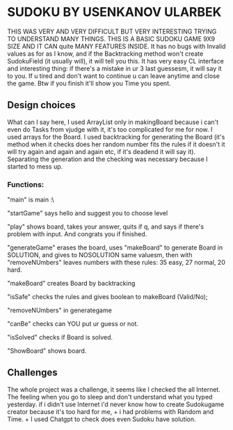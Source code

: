 # SUDOKU BY USENKANOV ULARBEK
THIS WAS VERY AND VERY DIFFICULT BUT VERY INTERESTING TRYING TO UNDERSTAND MANY THINGS.
THIS IS A BASIC SUDOKU GAME 9X9 SIZE AND IT CAN quite MANY FEATURES INSIDE.
It has no bugs with Invalid values as for as I know, and if the Backtracking method won't create SudokuField (it usually will), it will tell you this. It has very easy CL interface and interesting thing: if there's a mistake in ur 3 last guessesm, it will say it to you. If u tired and don't want to continue u can leave anytime and close the game. Btw if you finish it'll show you Time you spent.
## Design choices
What can I say here, I used ArrayList only in makingBoard because i can't even do Tasks from vjudge with it, it's too complicated for me for now. I used arrays for the Board. I used backtracking for generating the Board (it's method when it checks does her random number fits the rules if it doesn't it will try again and again and again etc, if it's deadend it will say it). Separating the generation and the checking was necessary because I started to mess up.
### Functions: 
"main" is main :\

"startGame" says hello and suggest you to choose level

"play" shows board, takes your answer, quits if q, and says if there's problem with input. And congrats you if finished.

"generateGame" erases the board, uses "makeBoard" to generate Board in SOLUTION, and gives to NOSOLUTION same valuesm, then with "removeNUmbers" leaves numbers with these rules: 35 easy, 27 normal, 20 hard.

"makeBoard" creates Board by backtracking

"isSafe" checks the rules and gives boolean to makeBoard (Valid/No);

"removeNUmbers" in generategame

"canBe" checks can YOU put ur guess or not.

"isSolved" checks if Board is solved.

"ShowBoard" shows board.

## Challenges
The whole project was a challenge, it seems like I checked the all Internet. The feeling when you go to sleep and don't understand what you typed yesterday. if i didn't use Internet i'd never know how to create Sudokugame creator because it's too hard for me, + i had problems with Random and Time. + I used Chatgpt to check does even Sudoku have solution.